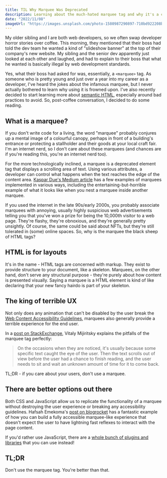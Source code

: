 ```yaml
---
title: TIL Why Marquee Was Deprecated
description: Learning about the much-hated marquee tag and why it's a crime to use it.
date: "2022/11/08"
imageUrl: "https://images.unsplash.com/photo-1580987290897-710bd922208b?q=80&w=3540&auto=format&fit=crop&ixlib=rb-4.0.3&ixid=M3wxMjA3fDB8MHxwaG90by1wYWdlfHx8fGVufDB8fHx8fA%3D%3D"
---
```


My older sibling and I are both web developers, so we often swap developer horror stories over coffee. This morning, they mentioned that their boss had told the dev team he wanted a kind of "slideshow banner" at the top of their company's new website. My sibling and the senior dev apparently just looked at each other and laughed, and had to explain to their boss that what he wanted is basically illegal by web development standards.

Yes, what their boss had asked for was, essentially, a `<marquee>` tag. As someone who is pretty young and just over a year into my career as a developer, I've heard the jokes about the infamous marquee, but I never actually bothered to learn why using it is frowned upon. I've also recently decided to start learning more about [semantic HTML](https://www.w3schools.com/html/html5_semantic_elements.asp), especially around bad practices to avoid. So, post-coffee conversation, I decided to do some reading.

## What is a marquee?

If you don't write code for a living, the word "marquee" probably conjures up a mental image of a colourful canopy, perhaps in front of a building's entrance or protecting a stallholder and their goods at your local craft fair. I'm an internet nerd, so I don't care about these marquees (and chances are if you're reading this, you're an internet nerd too).

For the more technologically inclined, a marquee is a deprecated element tag that displays a scrolling area of text. Using various attributes, a developer can control what happens when the text reaches the edge of the content area. [Kaspar Due's Medium article](https://kasp9023.medium.com/what-happened-to-the-marquee-html-element-6ec6782f42ce) has a few examples of marquees implemented in various ways, including the entertaining-but-horrible example of what it looks like when you nest a marquee inside another marquee.

If you used the internet in the late 90s/early 2000s, you probably associate marquees with annoying, usually highly suspicious web advertisements telling you that you've won a prize for being the 10,000th visitor to a web page. They're flashy, they're obnoxious, and they're generally pretty unsightly. Of course, the same could be said about NFTs, but they're still tolerated in (some) online spaces. So, why is the marquee the black sheep of HTML tags?

## HTML is for layouts

It's in the name - HTML tags are concerned with markup. They exist to provide structure to your document, like a skeleton. Marquees, on the other hand, don't serve any structural purpose - they're purely about how content is presented visually. Saying a marquee is a HTML element is kind of like declaring that your new fancy hairdo is part of your skeleton.

## The king of terrible UX

Not only does any animation that can't be disabled by the user break the [Web Content Accessibility Guidelines](https://www.webmasterworld.com/r-v6.cgi?f=21&d=5186&url=http://www.w3.org/TR/WAI-WEBCONTENT/#gl-movement), marquees also generally provide a terrible experience for the end user.

In a [post on StackExchange](https://ux.stackexchange.com/a/8314), Vitaly Mijiritsky explains the pitfalls of the marquee tag perfectly:

> On the occasions when they are noticed, it's usually because some specific text caught the eye of the user. Then the text scrolls out of view before the user had a chance to finish reading, and the user needs to sit and wait an unknown amount of time for it to come back.

TL;DR - if you care about your users, don't use a marquee.

## There are better options out there

Both CSS and JavaScript allow us to replicate the functionality of a marquee without destroying the user experience or breaking any accessibility guidelines. Hafsah Emekoma's [post on blogrocket](https://blog.logrocket.com/deprecated-html-elements-and-what-to-use-instead/) has a fantastic example of how you can build a fully accessible marquee-like experience that doesn't expect the user to have lightning fast reflexes to interact with the page content.

If you'd rather use JavaScript, there are a [whole bunch of plugins and libraries](https://www.jqueryscript.net/blog/best-marquee-content-scrolling.html) that you can use instead!

## TL;DR

Don't use the marquee tag. You're better than that.
